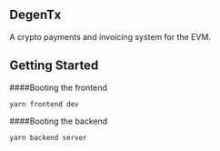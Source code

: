 

## DegenTx

   A crypto payments and invoicing system for the EVM.




## Getting Started 

####Booting the frontend 

```
yarn frontend dev 
```

####Booting the backend 

```
yarn backend server 
```

